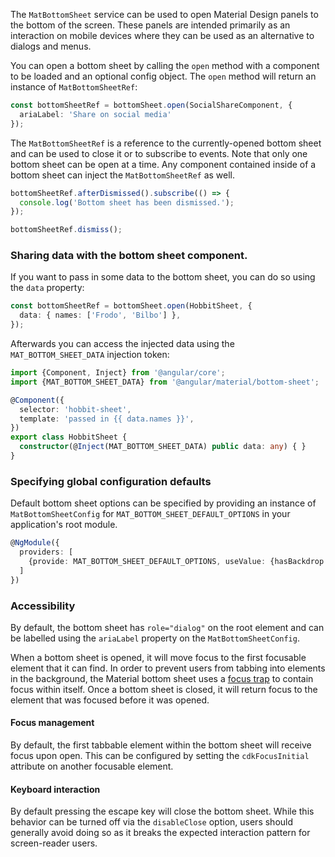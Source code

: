 The `MatBottomSheet` service can be used to open Material Design panels to the bottom of the screen.
These panels are intended primarily as an interaction on mobile devices where they can be used as an
alternative to dialogs and menus.

<!-- example(bottom-sheet-overview) -->

You can open a bottom sheet by calling the `open` method with a component to be loaded and an
optional config object. The `open` method will return an instance of `MatBottomSheetRef`:

```ts
const bottomSheetRef = bottomSheet.open(SocialShareComponent, {
  ariaLabel: 'Share on social media'
});
```

The `MatBottomSheetRef` is a reference to the currently-opened bottom sheet and can be used to close
it or to subscribe to events. Note that only one bottom sheet can be open at a time. Any component
contained inside of a bottom sheet can inject the `MatBottomSheetRef` as well.

```ts
bottomSheetRef.afterDismissed().subscribe(() => {
  console.log('Bottom sheet has been dismissed.');
});

bottomSheetRef.dismiss();
```

### Sharing data with the bottom sheet component.
If you want to pass in some data to the bottom sheet, you can do so using the `data` property:

```ts
const bottomSheetRef = bottomSheet.open(HobbitSheet, {
  data: { names: ['Frodo', 'Bilbo'] },
});
```

Afterwards you can access the injected data using the `MAT_BOTTOM_SHEET_DATA` injection token:

```ts
import {Component, Inject} from '@angular/core';
import {MAT_BOTTOM_SHEET_DATA} from '@angular/material/bottom-sheet';

@Component({
  selector: 'hobbit-sheet',
  template: 'passed in {{ data.names }}',
})
export class HobbitSheet {
  constructor(@Inject(MAT_BOTTOM_SHEET_DATA) public data: any) { }
}
```

### Specifying global configuration defaults
Default bottom sheet options can be specified by providing an instance of `MatBottomSheetConfig`
for `MAT_BOTTOM_SHEET_DEFAULT_OPTIONS` in your application's root module.

```ts
@NgModule({
  providers: [
    {provide: MAT_BOTTOM_SHEET_DEFAULT_OPTIONS, useValue: {hasBackdrop: false}}
  ]
})
```


### Accessibility
By default, the bottom sheet has `role="dialog"` on the root element and can be labelled using the
`ariaLabel` property on the `MatBottomSheetConfig`.

When a bottom sheet is opened, it will move focus to the first focusable element that it can find.
In order to prevent users from tabbing into elements in the background, the Material bottom sheet
uses a [focus trap](https://material.angular.io/cdk/a11y/overview#focustrap) to contain focus
within itself. Once a bottom sheet is closed, it will return focus to the element that was focused
before it was opened.

#### Focus management
By default, the first tabbable element within the bottom sheet will receive focus upon open.
This can be configured by setting the `cdkFocusInitial` attribute on another focusable element.

#### Keyboard interaction
By default pressing the escape key will close the bottom sheet. While this behavior can
be turned off via the `disableClose` option, users should generally avoid doing so
as it breaks the expected interaction pattern for screen-reader users.
